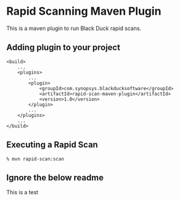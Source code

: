 
Rapid Scanning Maven Plugin
===========================

This is a maven plugin to run Black Duck rapid scans.

Adding plugin to your project
-----------------------------

    <build>
        ...
        <plugins>
            ...
            <plugin>
                <groupId>com.synopsys.blackducksoftware</groupId>
                <artifactId>rapid-scan-maven-plugin</artifactId>
                <version>1.0</version>
            </plugin>
            ...
        </plugins>
        ...
    </build>


Executing a Rapid Scan
----------------------

    % mvn rapid-scan:scan

Ignore the below readme
----------------------
This is a test
